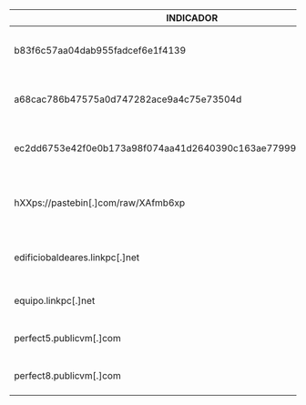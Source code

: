 |INDICADOR|DESRIPCIÓN|
|---|---|
|b83f6c57aa04dab955fadcef6e1f4139|MD5 hash of the BlotchyQuasar sample.|
|a68cac786b47575a0d747282ace9a4c75e73504d|SHA1 hash of the BlotchyQuasar sample.|
|ec2dd6753e42f0e0b173a98f074aa41d2640390c163ae77999eb6c10ff7e2ebd|SHA256 hash of the BlotchyQuasar sample.|
|hXXps://pastebin[.]com/raw/XAfmb6xp|Paste containing the encrypted C2 domain of BlotchyQuasar.|
|edificiobaldeares.linkpc[.]net|BlotchyQuasar C2 domain for the analyzed sample.|
|equipo.linkpc[.]net|Additional BlotchyQuasar C2 domain.|
|perfect5.publicvm[.]com|Additional BlotchyQuasar C2 domain.|
|perfect8.publicvm[.]com|Additional BlotchyQuasar C2 domain.|
